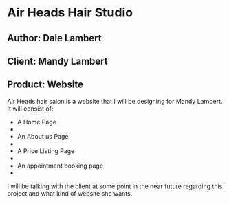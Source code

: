 <h1> Air Heads Hair Studio</h1>

<h2>Author: Dale Lambert</h2>
<h2>Client: Mandy Lambert</h2>
<h2>Product: Website</h2>

Air Heads hair salon is a website that I will be designing for Mandy Lambert. <br>
It will consist of:
<ul>
<li>A Home Page<li>
<li>An About us Page<li>
<li>A Price Listing Page<li>
<li>An appointment booking page<li>
</ul> 

I will be talking with the client at some point in the near future regarding this project and what kind of website she wants. 

